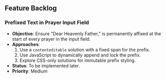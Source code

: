 ## Feature Backlog

### Prefixed Text in Prayer Input Field
- **Objective**: Ensure "Dear Heavenly Father," is permanently affixed at the start of every prayer in the input field.
- **Approaches**:
  1. Use a `contenteditable` solution with a fixed span for the prefix.
  2. Use JavaScript to dynamically append and lock the prefix.
  3. Explore CSS-only solutions for immutable prefix styling.
- **Status**: To be implemented later.
- **Priority**: Medium
